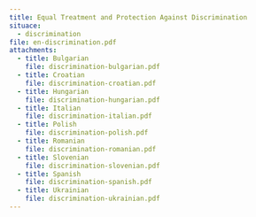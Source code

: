 ```yaml
---
title: Equal Treatment and Protection Against Discrimination
situace:
  - discrimination
file: en-discrimination.pdf
attachments:
  - title: Bulgarian
    file: discrimination-bulgarian.pdf
  - title: Croatian
    file: discrimination-croatian.pdf
  - title: Hungarian
    file: discrimination-hungarian.pdf
  - title: Italian
    file: discrimination-italian.pdf
  - title: Polish
    file: discrimination-polish.pdf
  - title: Romanian
    file: discrimination-romanian.pdf
  - title: Slovenian
    file: discrimination-slovenian.pdf
  - title: Spanish
    file: discrimination-spanish.pdf
  - title: Ukrainian
    file: discrimination-ukrainian.pdf
---
```

